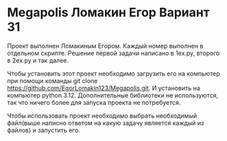 # Megapolis Ломакин Егор Вариант 31
Проект выполнен Ломакиным Егором. Каждый номер выполнен в отдельном скрипте. Решение первой задачи написано в 1ex.py, второго в 2ex.py и так далее.

Чтобы установить этот проект необходимо загрузить его на компьютер при помощи команды git clone https://github.com/EgorLomakin123/Megapolis.git. И установить на компьютер python 3.12. Дополнительные библиотеки не используются, так что ничего более для запуска проекта не потребуется.

Чтобы использовать проект необходимо выбрать необходимый файл(выше написно ответом на какую задачу является каждый из файлов) и запустить его.

